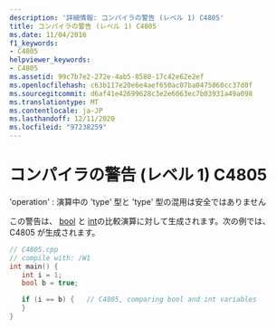 ```yaml
---
description: '詳細情報: コンパイラの警告 (レベル 1) C4805'
title: コンパイラの警告 (レベル 1) C4805
ms.date: 11/04/2016
f1_keywords:
- C4805
helpviewer_keywords:
- C4805
ms.assetid: 99c7b7e2-272e-4ab5-8580-17c42e62e2ef
ms.openlocfilehash: c63b117e20e6e4aef650ac07ba0475060cc37d0f
ms.sourcegitcommit: d6af41e42699628c3e2e6063ec7b03931a49a098
ms.translationtype: MT
ms.contentlocale: ja-JP
ms.lasthandoff: 12/11/2020
ms.locfileid: "97238259"
---
```

# <a name="compiler-warning-level-1-c4805"></a>コンパイラの警告 (レベル 1) C4805

'operation' : 演算中の 'type' 型と 'type' 型の混用は安全ではありません

この警告は、 [bool](../../cpp/bool-cpp.md) と [int](../../c-language/integer-types.md)の比較演算に対して生成されます。次の例では、C4805 が生成されます。

```cpp
// C4805.cpp
// compile with: /W1
int main() {
   int i = 1;
   bool b = true;

   if (i == b) {   // C4805, comparing bool and int variables
   }
}
```
